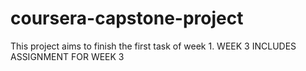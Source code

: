 # coursera-capstone-project
This project aims to finish the first task of week 1.
WEEK 3 INCLUDES ASSIGNMENT FOR WEEK 3
